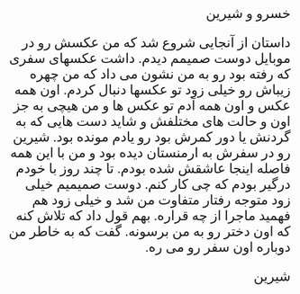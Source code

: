 <style type="text/css">
 @font-face {
  font-family: 'Roya';
  src: url('../../roya.ttf');
}
  
p {
    font-family: Roya; 
    direction: rtl;
    font-size:24px;
}
</style>

خسرو و شیرین

داستان از آنجایی شروع شد که من عکسش رو در موبایل دوست صمیمم دیدم. داشت عکسهای سفری که رفته بود رو به من نشون می داد که من چهره زیباش رو خیلی زود تو عکسها دنبال کردم. اون همه عکس و اون همه آدم تو عکس ها و من هیچی به جز اون و حالت های مختلفش و شاید دست هایی که به گردنش یا دور کمرش بود رو یادم مونده بود. شیرین رو در سفرش به ارمنستان دیده بود و من با این همه فاصله اینجا عاشقش شده بودم. تا چند روز با خودم درگیر بودم که چی کار کنم. دوست صمیمیم خیلی زود متوجه رفتار متفاوت من شد و خیلی زود هم فهمید ماجرا از چه قراره. بهم قول داد که تلاش کنه که اون دختر رو به من برسونه. گفت که به خاطر من دوباره اون سفر رو می ره.

شیرین
